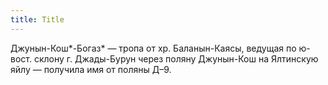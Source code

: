 ```yaml
---
title: Title
---
```


Джунын-Кош*-Богаз* — тропа от хр. Баланын-Каясы, ведущая по ю-вост. склону г.
Джады-Бурун через поляну Джунын-Кош на Ялтинскую яйлу — получила имя от поляны
Д–9.
